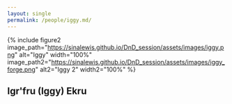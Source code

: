 ```yaml
---
layout: single
permalink: /people/iggy.md/
---
```


{% include figure2 image_path="https://sinalewis.github.io/DnD_session/assets/images/iggy.png" alt="Iggy" width="100%" image_path2="https://sinalewis.github.io/DnD_session/assets/images/iggy_forge.png" alt2="Iggy 2" width2="100%" %}

## Igr'fru (Iggy) Ekru

